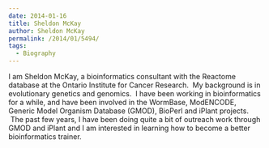 ```yaml
---
date: 2014-01-16
title: Sheldon McKay
author: Sheldon McKay
permalink: /2014/01/5494/
tags:
  - Biography
---
```

I am Sheldon McKay, a bioinformatics consultant with the Reactome database at the Ontario Institute for Cancer Research.  My background is in evolutionary genetics and genomics.  I have been working in bioinformatics for a while, and have been involved in the WormBase, ModENCODE, Generic Model Organism Database (GMOD), BioPerl and iPlant projects.  The past few years, I have been doing quite a bit of outreach work through GMOD and iPlant and I am interested in learning how to become a better bioinformatics trainer.
